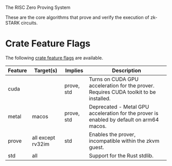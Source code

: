 The RISC Zero Proving System

These are the core algorithms that prove and verify the execution of zk-STARK circuits.

# Crate Feature Flags

The following [crate feature flags](https://doc.rust-lang.org/cargo/reference/features.html) are available.

| Feature | Target(s)         | Implies    | Description                                                                              |
| ------- | ----------------- | ---------- | ---------------------------------------------------------------------------------------- |
| cuda    |                   | prove, std | Turns on CUDA GPU acceleration for the prover. Requires CUDA toolkit to be installed.    |
| metal   | macos             | prove, std | Deprecated - Metal GPU acceleration for the prover is enabled by default on arm64 macos. |
| prove   | all except rv32im | std        | Enables the prover, incompatible within the zkvm guest.                                  |
| std     | all               |            | Support for the Rust stdlib.                                                             |
